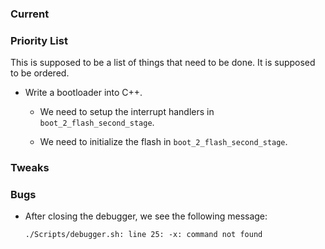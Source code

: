 ### Current

### Priority List

This is supposed to be a list of things that need to be done.
It is supposed to be ordered.

-   Write a bootloader into C++.

    -   We need to setup the interrupt handlers in `boot_2_flash_second_stage`.

    -   We need to initialize the flash in `boot_2_flash_second_stage`.

### Tweaks

### Bugs

-   After closing the debugger, we see the following message:

    ```none
    ./Scripts/debugger.sh: line 25: -x: command not found
    ```
